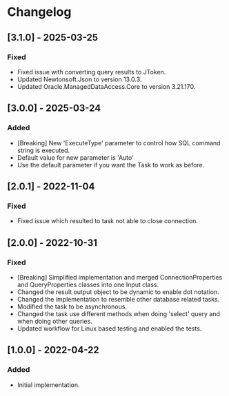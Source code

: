 # Changelog

## [3.1.0] - 2025-03-25
### Fixed
- Fixed issue with converting query results to JToken.
- Updated Newtonsoft.Json to version 13.0.3.
- Updated Oracle.ManagedDataAccess.Core to version 3.21.170.

## [3.0.0] - 2025-03-24
### Added
- [Breaking] New 'ExecuteType' parameter to control how SQL command string is executed.
- Default value for new parameter is 'Auto'
- Use the default parameter if you want the Task to work as before.

## [2.0.1] - 2022-11-04
### Fixed
- Fixed issue which resulted to task not able to close connection.

## [2.0.0] - 2022-10-31
### Fixed
- [Breaking] Simplified implementation and merged ConnectionProperties and QueryProperties classes into one Input class.
- Changed the result output object to be dynamic to enable dot notation.
- Changed the implementation to resemble other database related tasks.
- Modified the task to be asynchronous.
- Changed the task use different methods when doing 'select' query and when doing other queries.
- Updated workflow for Linux based testing and enabled the tests.

## [1.0.0] - 2022-04-22
### Added
- Initial implementation.
